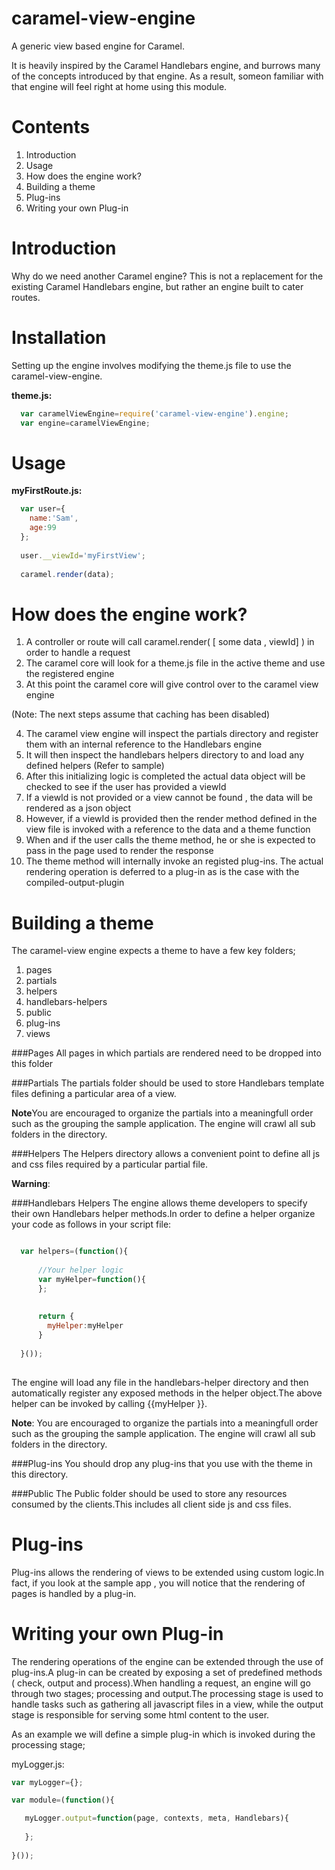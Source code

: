 caramel-view-engine
===================

A generic view based engine for Caramel.

It is heavily inspired by the Caramel Handlebars engine, and burrows many of the concepts introduced by that engine. As a result, someon familiar with that engine will feel right at home using this module. 

Contents
========
1. Introduction
2. Usage
3. How does the engine work?
4. Building a theme
5. Plug-ins
6. Writing your own Plug-in

Introduction
============
Why do we need another Caramel engine? This is not a replacement for the existing Caramel Handlebars engine, but rather an engine built to cater routes.

Installation
============
Setting up the engine involves modifying the theme.js file to use the caramel-view-engine.

**theme.js:**
```javascript
  var caramelViewEngine=require('caramel-view-engine').engine;
  var engine=caramelViewEngine;
```

Usage
=====

**myFirstRoute.js:**
```javascript
  var user={
    name:'Sam',
    age:99
  };
  
  user.__viewId='myFirstView';
  
  caramel.render(data);
```


How does the engine  work?
=========================

1. A controller or route will call caramel.render( [ some data , viewId] ) in order to handle a request
2. The caramel core will look for a theme.js file in the active theme and use the registered engine
3. At this point the caramel core will give control over to the caramel view engine

(Note: The next steps assume that caching has been disabled)

4. The caramel view engine will inspect the partials directory and register them with an internal reference to the Handlebars engine
5. It will then inspect the handlebars helpers directory to and load any defined helpers (Refer to sample)
6. After this initializing logic is completed the actual data object will be checked to see if the user has provided a viewId
7. If a viewId is not provided or a view cannot be found , the data will be rendered as a json object
8. However, if a viewId is provided then the render method defined in the view file is invoked with a reference to the data and a theme function
9. When and if the user calls the theme method, he or she is expected to pass in the page used to render the response
10. The theme method will internally invoke an registed plug-ins. The actual rendering operation is deferred to a plug-in as is the case with the compiled-output-plugin

Building a theme
================
The caramel-view engine expects a theme to have a few key folders;

1. pages
2. partials
3. helpers
4. handlebars-helpers 
5. public
6. plug-ins
7. views

###Pages
All pages in which partials are rendered need to be dropped into this folder

###Partials
The partials folder should be used to store Handlebars template files defining a particular area of a view. 

**Note**You are encouraged to organize the partials into a meaningfull order such as the grouping the sample application. The engine will crawl all sub folders in the directory.


###Helpers
The Helpers directory allows a convenient point to define all js and css files required by a particular partial file.

**Warning**: 

###Handlebars Helpers
The engine allows theme developers to specify their own Handlebars helper methods.In order to define a helper organize your code as follows in your script file:

```javascript

  var helpers=(function(){
    
      //Your helper logic 
      var myHelper=function(){
      };
      
      
      return {
        myHelper:myHelper
      }
      
  }());
  
```
The engine will load any file in the handlebars-helper directory and then automatically register any exposed methods in the helper object.The above helper can be invoked by calling {{myHelper }}.


**Note**: You are encouraged to organize the partials into a meaningfull order such as the grouping the sample application. The engine will crawl all sub folders in the directory.

###Plug-ins
You should drop any plug-ins that you use with the theme in this directory.

###Public 
The Public folder should be used to store any resources consumed by the clients.This includes all client side js and css files. 



Plug-ins
========
Plug-ins allows the rendering of views to be extended using custom logic.In fact, if you look at the sample app , you will notice that the rendering of pages is handled by a plug-in.

Writing your own Plug-in
========================
The rendering operations of the engine can be extended through the use of plug-ins.A plug-in can be created by exposing a set of predefined methods ( check, output and process).When handling a request, an engine will go through two stages; processing and output.The processing stage is used to handle tasks such as gathering all javascript files in a view, while the output stage is responsible for serving some html content to the user.

As an example we will define a simple plug-in which is invoked during the processing stage;

myLogger.js:

```javascript
var myLogger={};

var module=(function(){

   myLogger.output=function(page, contexts, meta, Handlebars){
        
   };
   
}());
```
